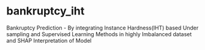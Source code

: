 # bankruptcy_iht
Bankruptcy Prediction - By integrating Instance Hardness(IHT) based Under sampling and Supervised Learning Methods in highly Imbalanced dataset and SHAP Interpretation of Model
